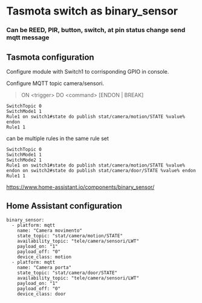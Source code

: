 # Tasmota switch as binary_sensor
### Can be REED, PIR, button, switch, at pin status change send mqtt message 

## Tasmota configuration
Configure module with Switch1 to corrisponding GPIO in console.

Configure MQTT topic camera/sensori.

> ON \<trigger\> DO \<command\> [ENDON | BREAK]
  
```
SwitchTopic 0
SwitchMode1 1
Rule1 on switch1#state do publish stat/camera/motion/STATE %value% endon
Rule1 1
```

can be multiple rules in the same rule set

```
SwitchTopic 0
SwitchMode1 1
SwitchMode2 1
Rule1 on switch1#state do publish stat/camera/motion/STATE %value% endon on switch2#state do publish stat/camera/door/STATE %value% endon
Rule1 1
```

https://www.home-assistant.io/components/binary_sensor/

## Home Assistant configuration
```
binary_sensor:
  - platform: mqtt
    name: "Camera movimento"
    state_topic: "stat/camera/motion/STATE"
    availability_topic: "tele/camera/sensori/LWT"
    payload_on: "1"
    payload_off: "0"
    device_class: motion
  - platform: mqtt
    name: "Camera porta"
    state_topic: "stat/camera/door/STATE"
    availability_topic: "tele/camera/sensori/LWT"
    payload_on: "1"
    payload_off: "0"
    device_class: door
```
